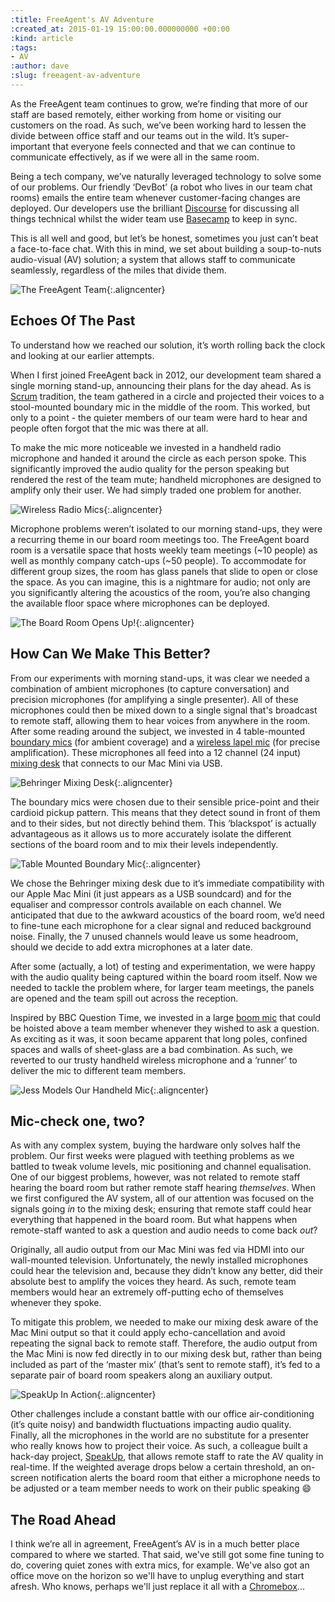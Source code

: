 ```yaml
---
:title: FreeAgent's AV Adventure
:created_at: 2015-01-19 15:00:00.000000000 +00:00
:kind: article
:tags:
- AV
:author: dave
:slug: freeagent-av-adventure
---
```


As the FreeAgent team continues to grow, we’re finding that more of our staff are based remotely, either working from home or visiting our customers on the road. As such, we’ve been working hard to lessen the divide between office staff and our teams out in the wild. It’s super-important that everyone feels connected and that we can continue to communicate effectively, as if we were all in the same room.

Being a tech company, we’ve naturally leveraged technology to solve some of our problems. Our friendly ‘DevBot’ (a robot who lives in our team chat rooms) emails the entire team whenever customer-facing changes are deployed. Our developers use the brilliant [Discourse](http://www.discourse.org) for discussing all things technical whilst the wider team use [Basecamp](https://basecamp.com) to keep in sync.

This is all well and good, but let’s be honest, sometimes you just can’t beat a face-to-face chat. With this in mind, we set about building a soup-to-nuts audio-visual (AV) solution; a system that allows staff to communicate seamlessly, regardless of the miles that divide them.

![The FreeAgent Team](/assets/images/2015/00-av-adventure/team.jpg){:.aligncenter}

## Echoes Of The Past

To understand how we reached our solution, it’s worth rolling back the clock and looking at our earlier attempts.

When I first joined FreeAgent back in 2012, our development team shared a single morning stand-up, announcing their plans for the day ahead. As is [Scrum](http://en.wikipedia.org/wiki/Scrum_(software_development)) tradition, the team gathered in a circle and projected their voices to a stool-mounted boundary mic in the middle of the room. This worked, but only to a point - the quieter members of our team were hard to hear and people often forgot that the mic was there at all.

To make the mic more noticeable we invested in a handheld radio microphone and handed it around the circle as each person spoke. This significantly improved the audio quality for the person speaking but rendered the rest of the team mute; handheld microphones are designed to amplify only their user. We had simply traded one problem for another.

![Wireless Radio Mics](/assets/images/2015/00-av-adventure/wireless_mics.jpg){:.aligncenter}

Microphone problems weren’t isolated to our morning stand-ups, they were a recurring theme in our board room meetings too. The FreeAgent board room is a versatile space that hosts weekly team meetings (~10 people) as well as monthly company catch-ups (~50 people). To accommodate for different group sizes, the room has glass panels that slide to open or close the space. As you can imagine, this is a nightmare for audio; not only are you significantly altering the acoustics of the room, you’re also changing the available floor space where microphones can be deployed.

![The Board Room Opens Up!](/assets/images/2015/00-av-adventure/open_board_room.jpg){:.aligncenter}

## How Can We Make This Better?

From our experiments with morning stand-ups, it was clear we needed a combination of ambient microphones (to capture conversation) and precision microphones (for amplifying a single presenter). All of these microphones could then be mixed down to a single signal that's broadcast to remote staff, allowing them to hear voices from anywhere in the room.
After some reading around the subject, we invested in 4 table-mounted [boundary mics](http://www.thomann.de/gb/superlux_e303b.htm?sid=3b246085552d859c6d0f3b9d8c997cfa) (for ambient coverage) and a [wireless lapel mic](http://www.thomann.de/gb/the_tbone_tws_one_a_lapel.htm) (for precise amplification). These microphones all feed into a 12 channel (24 input) [mixing desk](http://www.amazon.co.uk/Behringer-X2442USB-Xenyx-Input-Mixer/dp/B0037036QA) that connects to our Mac Mini via USB.

![Behringer Mixing Desk](/assets/images/2015/00-av-adventure/mixer.jpg){:.aligncenter}

The boundary mics were chosen due to their sensible price-point and their cardioid pickup pattern. This means that they detect sound in front of them and to their sides, but not directly behind them. This ‘blackspot’ is actually advantageous as it allows us to more accurately isolate the different sections of the board room and to mix their levels independently.

![Table Mounted Boundary Mic](/assets/images/2015/00-av-adventure/boundary_mic.jpg){:.aligncenter}

We chose the Behringer mixing desk due to it’s immediate compatibility with our Apple Mac Mini (it just appears as a USB soundcard) and for the equaliser and compressor controls available on each channel. We anticipated that due to the awkward acoustics of the board room, we’d need to fine-tune each microphone for a clear signal and reduced background noise. Finally, the 7 unused channels would leave us some headroom, should we decide to add extra microphones at a later date.

After some (actually, a lot) of testing and experimentation, we were happy with the audio quality being captured within the board room itself. Now we needed to tackle the problem where, for larger team meetings, the panels are opened and the team spill out across the reception.

Inspired by BBC Question Time, we invested in a large [boom mic](http://www.amazon.co.uk/TIMETOP-Professional-Shotgun-Microphone-Camcorder/dp/B00BWIG3BO) that could be hoisted above a team member whenever they wished to ask a question. As exciting as it was, it soon became apparent that long poles, confined spaces and walls of sheet-glass are a bad combination. As such, we reverted to our trusty handheld wireless microphone and a ‘runner’ to deliver the mic to different team members.

![Jess Models Our Handheld Mic](/assets/images/2015/00-av-adventure/handheld.jpg){:.aligncenter}

## Mic-check one, two?

As with any complex system, buying the hardware only solves half the problem. Our first weeks were plagued with teething problems as we battled to tweak volume levels, mic positioning and channel equalisation. One of our biggest problems, however, was not related to remote staff hearing the board room but rather remote staff hearing *themselves*.
When we first configured the AV system, all of our attention was focused on the signals going *in* to the mixing desk; ensuring that remote staff could hear everything that happened in the board room. But what happens when remote-staff wanted to ask a question and audio needs to come back *out*?

Originally, all audio output from our Mac Mini was fed via HDMI into our wall-mounted television. Unfortunately, the newly installed microphones could hear the television and, because they didn’t know any better, did their absolute best to amplify the voices they heard. As such, remote team members would hear an extremely off-putting echo of themselves whenever they spoke.

To mitigate this problem, we needed to make our mixing desk aware of the Mac Mini output so that it could apply echo-cancellation and avoid repeating the signal back to remote staff. Therefore, the audio output from the Mac Mini is now fed directly in to our mixing desk but, rather than being included as part of the ‘master mix’ (that’s sent to remote staff), it’s fed to a separate pair of board room speakers along an auxiliary output.

![SpeakUp In Action](/assets/images/2015/00-av-adventure/speakup.png){:.aligncenter}

Other challenges include a constant battle with our office air-conditioning (it’s quite noisy) and bandwidth fluctuations impacting audio quality.  
Finally, all the microphones in the world are no substitute for a presenter who really knows how to project their voice. As such, a colleague built a hack-day project, [SpeakUp](https://github.com/fac/speakup), that allows remote staff to rate the AV quality in real-time. If the weighted average drops below a certain threshold, an on-screen notification alerts the board room that either a microphone needs to be adjusted or a team member needs to work on their public speaking 😄

## The Road Ahead

I think we’re all in agreement, FreeAgent’s AV is in a much better place compared to where we started. That said, we've still got some fine tuning to do, covering quiet zones with extra mics, for example. We've also got an office move on the horizon so we'll have to unplug everything and start afresh. Who knows, perhaps we'll just replace it all with a [Chromebox](https://www.google.com/chrome/business/solutions/for-meetings.html)...
